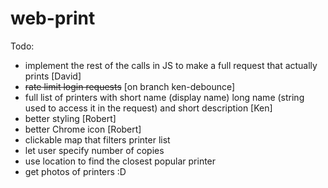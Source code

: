 web-print
=========

Todo:
- implement the rest of the calls in JS to make a full request that actually prints [David]
- ~~rate limit login requests~~ [on branch ken-debounce]
- full list of printers with short name (display name) long name (string used to access it in the request) and short description [Ken]
- better styling [Robert]
- better Chrome icon [Robert]
- clickable map that filters printer list
- let user specify number of copies
- use location to find the closest popular printer
- get photos of printers :D
